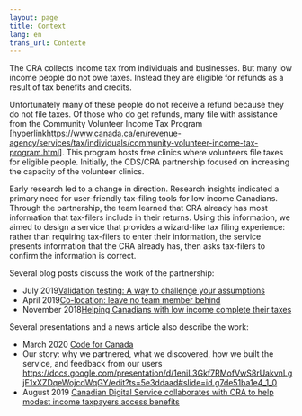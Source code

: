 ```yaml
---
layout: page
title: Context
lang: en
trans_url: Contexte
---
```

The CRA collects income tax from individuals and businesses. But many low income people do not owe taxes. Instead they are eligible for refunds as a result of tax benefits and credits.

Unfortunately many of these people do not receive a refund because they do not file taxes. Of those who do get refunds, many file with assistance from the Community Volunteer Income Tax Program [hyperlink<https://www.canada.ca/en/revenue-agency/services/tax/individuals/community-volunteer-income-tax-program.html>]. This program hosts free clinics where volunteers file taxes for eligible people. Initially, the CDS/CRA partnership focused on increasing the capacity of the volunteer clinics.

Early research led to a change in direction. Research insights indicated a primary need for user-friendly tax-filing tools for low income Canadians. Through the partnership, the team learned that CRA already has most information that tax-filers include in their returns. Using this information, we aimed to design a service that provides a wizard-like tax filing experience: rather than requiring tax-filers to enter their information, the service presents information that the CRA already has, then asks tax-filers to confirm the information is correct.

Several blog posts discuss the work of the partnership:

* July 2019[Validation testing: A way to challenge your assumptions](https://digital.canada.ca/2019/07/31/validation-testing-a-way-to-challenge-your-assumptions/)
* April 2019[Co-location: leave no team member behind](https://digital.canada.ca/2019/04/10/co-location-leave-no-team-member-behind/)
* November 2018[Helping Canadians with low income complete their taxes](https://digital.canada.ca/2018/11/07/helping-low-income-canadians-complete-their-taxes/)

Several presentations and a news article also describe the work:

* March 2020 [Code for Canada](https://drive.google.com/drive/folders/1_yVsSYidIMf5TdvLVgDCybmM-8oG9wu7)                                                                                                                
* Our story: why we partnered, what we discovered, how we built the service, and feedback from our users <https://docs.google.com/presentation/d/1eniL3Gkf7RMofVwS8rUakvnLgjF1xXZDqeWojcdWqGY/edit?ts=5e3ddaad#slide=id.g7de51ba1e4_1_0>                                                          
* August 2019 [Canadian Digital Service collaborates with CRA to help modest income taxpayers access benefits](https://www.itworldcanada.com/article/canadian-digital-service-collaborates-with-cra-to-help-modest-income-taxpayers-access-benefits/420767)